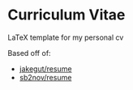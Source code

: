 # Curriculum Vitae

LaTeX template for my personal cv

Based off of:
- [jakegut/resume](https://github.com/jakegut/resume/)
- [sb2nov/resume](https://github.com/sb2nov/resume/)
